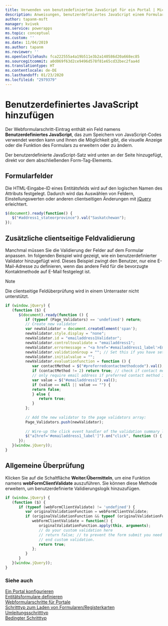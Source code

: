 ```yaml
---
title: Verwenden von benutzedefiniertem JavaScript für ein Portal | Microsoft-Dokumentation
description: Anweisungen, benutzerdefiniertes JavaScript einem Formular in einem Portal hinzuzufügen
author: tapanm-msft
manager: kvivek
ms.service: powerapps
ms.topic: conceptual
ms.custom: ''
ms.date: 11/04/2019
ms.author: tapanm
ms.reviewer: ''
ms.openlocfilehash: fca222555a4a19b511e3b2a140586d20a668ec85
ms.sourcegitcommit: a0d069f63d2ce9496d578f81e65cd32bec2faa4d
ms.translationtype: HT
ms.contentlocale: de-DE
ms.lasthandoff: 01/23/2020
ms.locfileid: "2979379"
---
```

# <a name="add-custom-javascript"></a>Benutzerdefiniertes JavaScript hinzufügen

Der Webformularschritt-Eintrag enthält ein Feld namens **Benutzerdefiniertes JavaScript**, das zum Speichern von JavaScript-Codes verwendet werden kann und Ihnen die Möglichkeit gibt, die visuelle Anzeige oder die Funktion des Formulars zu erweitern oder zu ändern.

Der benutzerdefinierte JavaScript-Satz wird unten an der Seite hinzugefügt, direkt vor dem abschließenden Form-Tag-Elements.

## <a name="form-fields"></a>Formularfelder

Die HTML-Eingabe-ID eines Entitätsfelds wird auf den logischen Namen des Attributs festgelegt. Dadurch wird das Auswählen von Feldern, Einstellungswerten oder anderen clientseitigen Änderungen mit [jQuery](https://jquery.com/) erleichtert.  

```JavaScript
$(document).ready(function() {
   $("#address1_stateorprovince").val("Saskatchewan");
});
```

## <a name="additional-client-side-field-validation"></a>Zusätzliche clientseitige Feldvalidierung
Manchmal müssen Sie die Validierung der Felder auf dem Formular anpassen. Im folgenden Beispiel wird gezeigt, wie ein benutzerdefinierter Validator hinzugefügt wird. Dieses Beispiel zwingt den Benutzer, nur eine E-Mail-Adresse zu definieren, wenn das andere Feld für die bevorzugte Kontaktmethode auf E-Mail festgelegt ist.

> [!NOTE]
> Die clientseitige Feldüberprüfung wird in einem Unterraster nicht unterstützt.

```JavaScript
if (window.jQuery) {
   (function ($) {
      $(document).ready(function () {
         if (typeof (Page_Validators) == 'undefined') return;
         // Create new validator
         var newValidator = document.createElement('span');
         newValidator.style.display = "none";
         newValidator.id = "emailaddress1Validator";
         newValidator.controltovalidate = "emailaddress1";
         newValidator.errormessage = "<a href='#emailaddress1_label'>Email is a required field.</a>";
         newValidator.validationGroup = ""; // Set this if you have set ValidationGroup on the form
         newValidator.initialvalue = "";
         newValidator.evaluationfunction = function () {
            var contactMethod = $("#preferredcontactmethodcode").val();
            if (contactMethod != 2) return true; // check if contact method is not 'Email'.
            // only require email address if preferred contact method is email.
            var value = $("#emailaddress1").val();
            if (value == null || value == "") {
            return false;
            } else {
               return true;
            }
         };
 
         // Add the new validator to the page validators array:
         Page_Validators.push(newValidator);
 
         // Wire-up the click event handler of the validation summary link
         $("a[href='#emailaddress1_label']").on("click", function () { scrollToAndFocus('emailaddress1_label','emailaddress1'); });
      });
   }(window.jQuery));
}
```

## <a name="general-validation"></a>Allgemeine Überprüfung

Klicken Sie auf die Schaltfläche **Weiter**/**Übermitteln**, um eine Funktion namens **webFormClientValidate** auszuführen. Sie können diese Methode erweitern, um benutzerdefinierte Validierungslogik hinzuzufügen.

```JavaScript
if (window.jQuery) {
   (function ($) {
      if (typeof (webFormClientValidate) != 'undefined') {
         var originalValidationFunction = webFormClientValidate;
         if (originalValidationFunction && typeof (originalValidationFunction) == "function") {
            webFormClientValidate = function() {
               originalValidationFunction.apply(this, arguments);
               // do your custom validation here
               // return false; // to prevent the form submit you need to return false
               // end custom validation.
               return true;
            };
         }
      }
   }(window.jQuery));
}
```
### <a name="see-also"></a>Siehe auch

[Ein Portal konfigurieren](configure-portal.md)  
[Entitätsformulare definieren](entity-forms.md)  
[Webformularschritte für Portale](web-form-steps.md)  
[Schritttyp zum Laden von Formularen/Registerkarten](load-form-step.md)  
[Umleitungsschritttyp](add-redirect-step.md)  
[Bedingter Schritttyp](add-conditional-step.md)
